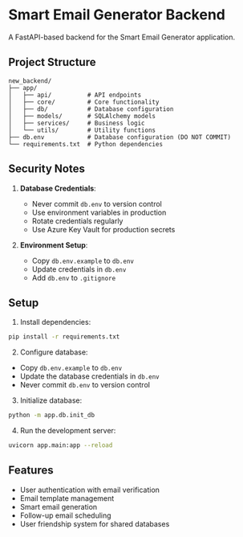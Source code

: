 # Smart Email Generator Backend

A FastAPI-based backend for the Smart Email Generator application.

## Project Structure

```
new_backend/
├── app/
│   ├── api/          # API endpoints
│   ├── core/         # Core functionality
│   ├── db/           # Database configuration
│   ├── models/       # SQLAlchemy models
│   ├── services/     # Business logic
│   └── utils/        # Utility functions
├── db.env            # Database configuration (DO NOT COMMIT)
└── requirements.txt  # Python dependencies
```

## Security Notes

1. **Database Credentials**:
   - Never commit `db.env` to version control
   - Use environment variables in production
   - Rotate credentials regularly
   - Use Azure Key Vault for production secrets

2. **Environment Setup**:
   - Copy `db.env.example` to `db.env`
   - Update credentials in `db.env`
   - Add `db.env` to `.gitignore`

## Setup

1. Install dependencies:
```bash
pip install -r requirements.txt
```

2. Configure database:
- Copy `db.env.example` to `db.env`
- Update the database credentials in `db.env`
- Never commit `db.env` to version control

3. Initialize database:
```bash
python -m app.db.init_db
```

4. Run the development server:
```bash
uvicorn app.main:app --reload
```

## Features

- User authentication with email verification
- Email template management
- Smart email generation
- Follow-up email scheduling
- User friendship system for shared databases 
